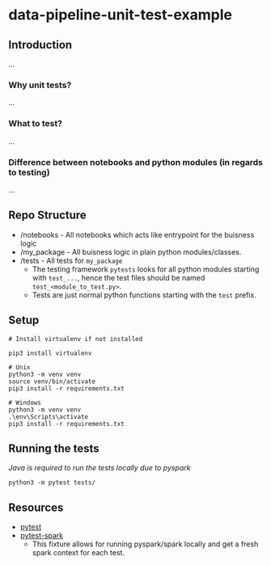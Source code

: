 # data-pipeline-unit-test-example

## Introduction
...

### Why unit tests?
...

### What to test?
...

### Difference between notebooks and python modules (in regards to testing)
...

## Repo Structure

- /notebooks - All notebooks which acts like entrypoint for the buisness logic
- /my_package - All buisness logic in plain python modules/classes.
- /tests - All tests for `my_package`
    - The testing framework `pytests` looks for all python modules starting with `test_...`, hence the test files should be named `test_<module_to_test.py>`.
    - Tests are just normal python functions starting with the `test` prefix.

## Setup

    # Install virtualenv if not installed

    pip3 install virtualenv

    # Unix
    python3 -m venv venv
    source venv/bin/activate
    pip3 install -r requirements.txt

    # Windows
    python3 -m venv venv
    .\env\Scripts\activate
    pip3 install -r requirements.txt


## Running the tests

*Java is required to run the tests locally due to pyspark*

    python3 -m pytest tests/

## Resources

- [pytest](https://docs.pytest.org/en/7.2.x/)
- [pytest-spark](https://github.com/malexer/pytest-spark)
    - This fixture allows for running pyspark/spark locally and get a fresh spark context for each test.
